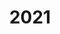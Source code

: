 ---
title: 2021

year: 2021

sidebar:
  nav: history

layout: single
classes: wide

excerpt: "La ripartenza"
header:
  overlay_color: "rgba(102, 102, 102, 0.33)"
  image:
  image_description:
  og_image:
  caption:

author_profile: false

toc: false
---